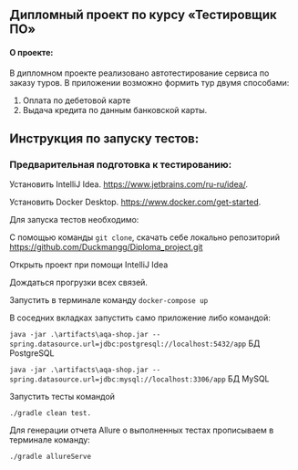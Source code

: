 ## Дипломный проект по курсу «Тестировщик ПО»

#### О проекте:
В дипломном проекте реализовано автотестирование сервиса по заказу туров.
В приложении возможно формить тур двумя способами:

1. Оплата по дебетовой карте
2. Выдача кредита по данным банковской карты.


## Инструкция по запуску тестов:

### Предварительная подготовка к тестированию:

Установить IntelliJ Idea. https://www.jetbrains.com/ru-ru/idea/.

Установить Docker Desktop. https://www.docker.com/get-started.

Для запуска тестов необходимо:

С помощью команды ```git clone```, скачать себе локально репозиторий https://github.com/Duckmangg/Diploma_project.git

Открыть проект при помощи IntelliJ Idea

Дождаться прогрузки всех связей.

Запустить в терминале команду ```docker-compose up```

В соседних вкладках запустить само приложение либо командой:

```java -jar .\artifacts\aqa-shop.jar --spring.datasource.url=jdbc:postgresql://localhost:5432/app```  БД PostgreSQL

```java -jar .\artifacts\aqa-shop.jar --spring.datasource.url=jdbc:mysql://localhost:3306/app``` БД MySQL
 
Запустить тесты командой

```./gradle clean test.```

Для генерации отчета Allure о выполненных тестах прописываем в терминале команду:

```./gradle allureServe```



